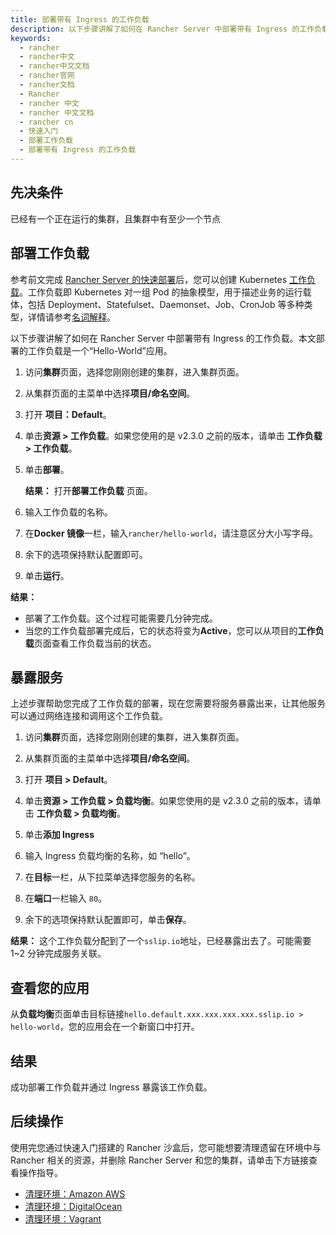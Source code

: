 ```yaml
---
title: 部署带有 Ingress 的工作负载
description: 以下步骤讲解了如何在 Rancher Server 中部署带有 Ingress 的工作负载。本文部署的工作负载是一个“Hello-World”应用。
keywords:
  - rancher
  - rancher中文
  - rancher中文文档
  - rancher官网
  - rancher文档
  - Rancher
  - rancher 中文
  - rancher 中文文档
  - rancher cn
  - 快速入门
  - 部署工作负载
  - 部署带有 Ingress 的工作负载
---
```


## 先决条件

已经有一个正在运行的集群，且集群中有至少一个节点

## 部署工作负载

参考前文完成 [Rancher Server 的快速部署](/docs/rancher2/quick-start-guide/deployment/_index)后，您可以创建 Kubernetes [工作负载](https://kubernetes.io/docs/concepts/workloads/)。工作负载即 Kubernetes 对一组 Pod 的抽象模型，用于描述业务的运行载体，包括 Deployment、Statefulset、Daemonset、Job、CronJob 等多种类型，详情请参考[名词解释](/docs/rancher2/overview/glossary/_index)。

以下步骤讲解了如何在 Rancher Server 中部署带有 Ingress 的工作负载。本文部署的工作负载是一个“Hello-World”应用。

1. 访问**集群**页面，选择您刚刚创建的集群，进入集群页面。

1. 从集群页面的主菜单中选择**项目/命名空间**。

1. 打开 **项目：Default**。

1. 单击**资源 > 工作负载**。如果您使用的是 v2.3.0 之前的版本，请单击 **工作负载 > 工作负载**。

1. 单击**部署**。

   **结果：** 打开**部署工作负载** 页面。

1. 输入工作负载的名称。

1. 在**Docker 镜像**一栏，输入`rancher/hello-world`，请注意区分大小写字母。

1. 余下的选项保持默认配置即可。

1. 单击**运行**。

**结果：**

- 部署了工作负载。这个过程可能需要几分钟完成。
- 当您的工作负载部署完成后，它的状态将变为**Active**，您可以从项目的**工作负载**页面查看工作负载当前的状态。

## 暴露服务

上述步骤帮助您完成了工作负载的部署，现在您需要将服务暴露出来，让其他服务可以通过网络连接和调用这个工作负载。

1.  访问**集群**页面，选择您刚刚创建的集群，进入集群页面。

1.  从集群页面的主菜单中选择**项目/命名空间**。

1.  打开 **项目 > Default**。

1.  单击**资源 > 工作负载 > 负载均衡**。如果您使用的是 v2.3.0 之前的版本，请单击 **工作负载 > 负载均衡**。

1.  单击**添加 Ingress**

1.  输入 Ingress 负载均衡的名称，如 “hello”。

1.  在**目标**一栏，从下拉菜单选择您服务的名称。

1.  在**端口**一栏输入 `80`。

1.  余下的选项保持默认配置即可，单击**保存**。

**结果：** 这个工作负载分配到了一个`sslip.io`地址，已经暴露出去了。可能需要 1~2 分钟完成服务关联。

## 查看您的应用

从**负载均衡**页面单击目标链接`hello.default.xxx.xxx.xxx.xxx.sslip.io > hello-world`，您的应用会在一个新窗口中打开。

## 结果

成功部署工作负载并通过 Ingress 暴露该工作负载。

## 后续操作

使用完您通过快速入门搭建的 Rancher 沙盒后，您可能想要清理遗留在环境中与 Rancher 相关的资源，并删除 Rancher Server 和您的集群，请单击下方链接查看操作指导。

- [清理环境：Amazon AWS](/docs/rancher2/quick-start-guide/deployment/amazon-aws-qs/_index)
- [清理环境：DigitalOcean](/docs/rancher2/quick-start-guide/deployment/digital-ocean-qs/_index)
- [清理环境：Vagrant](/docs/rancher2/quick-start-guide/deployment/quickstart-vagrant/_index)
